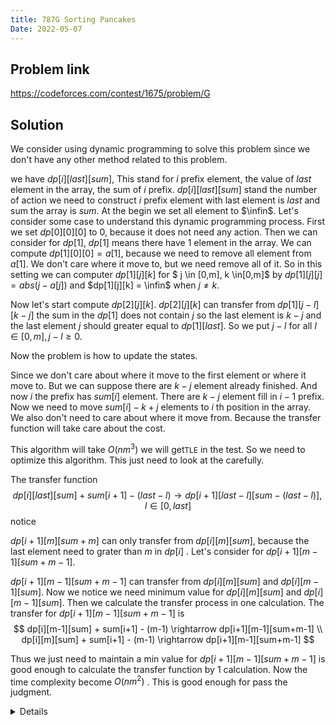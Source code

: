 ```yaml
---
title: 787G Sorting Pancakes
Date: 2022-05-07
---
```


## Problem link

https://codeforces.com/contest/1675/problem/G

## Solution

We consider using dynamic programming to solve this problem since we don't have any other method related to this problem.  

we have $dp[i][last][sum]$, This stand for $i$ prefix element, the value of $last$ element in the array, the sum of $i$ prefix. $dp[i][last][sum]$ stand the number of action we need to construct $i$ prefix element with last element is $last$ and sum the array is $sum$.  At the begin we set all element to $\infin$. Let's consider some case to understand this dynamic programming process. First we set $dp[0][0][0]$ to 0, because it does not need any action. Then we can consider for $dp[1]$, $dp[1]$ means there have 1 element in the array. We can compute $dp[1][0][0] = a[1]$, because we need to remove all element from $a[1]$. We don't care where it move to, but we need remove all of it. So in this setting we can computer $dp[1][j][k]$ for $ j \in [0,m], k \in[0,m]$ by $dp[1][j][j] = abs(j - a[j])$ and $dp[1][j][k] = \infin$ when $j \neq k$.

Now let's start compute $dp[2][j][k]$. $dp[2][j][k]$ can transfer from $dp[1][j-l][k-j]$ the sum in the $dp[1]$ does not contain $j$ so the last element is $k-j$ and the last element $j$ should greater equal to $dp[1][last]$. So we put $j-l$ for all $l \in [0,m], j-l \geq 0$. 

Now the problem is how to update the states. 

Since we don't care about where it move to the first element or where it move to. But we can suppose there are $k-j$ element already finished. And now $i$ the prefix has $sum[i]$ element. There are $k-j$ element fill in $i-1$ prefix. Now we need to move $sum[i] - k +j$  elements to $i$ th position in the array. We also don't need to care about where it move from. Because the transfer function will take care about the cost.

This algorithm will take $O(nm^3)$ we will get`TLE` in the test. So we need to optimize this algorithm. This just need to look at the carefully.

The transfer function
$$
dp[i][last][sum] + sum[i+1] - (last-l) \rightarrow dp[i+1][last-l][sum-(last-l)], l \in[0, last]
$$
notice

$dp[i+1][m][sum+m]$ can only transfer from $dp[i][m][sum]$, because the last element need to grater than $m$ in $dp[i]$ . Let's consider for $dp[i+1][m-1][sum + m - 1]$. 

$dp[i+1][m-1][sum + m - 1]$ can transfer from $dp[i][m][sum]$ and $dp[i][m-1][sum]$. Now we notice we need minimum value for $dp[i][m][sum]$ and $dp[i][m-1][sum]$. Then we calculate the transfer process in one calculation. The transfer for $dp[i+1][m-1][sum + m - 1]$ is 
$$
dp[i][m-1][sum] + sum[i+1] - (m-1) \rightarrow  dp[i+1][m-1][sum+m-1] \\
dp[i][m][sum] + sum[i+1] - (m-1) \rightarrow  dp[i+1][m-1][sum+m-1]
$$


Thus we just need to maintain a min value for $dp[i+1][m-1][sum+m-1]$ is good enough to calculate the transfer function by 1 calculation. Now the time complexity become $O(nm^2)$ . This is good enough for pass the judgment.

<details>
``` cpp
    #include <bits/stdc++.h>
#define endl "\n"
using namespace std;
#define fastio cin.tie(0), cout.tie(0), ios_base::sync_with_stdio(0);
int32_t main() {
    fastio;
    int n, m;
    cin >> n >> m;

    vector<int> a(n + 1);
    vector<int> sum(n + 1);
    for (int i = 1; i <= n; i++) {
        cin >> a[i];
        sum[i] = sum[i - 1] + a[i];
    }
    const int INF = 1e8;
    uint32_t dp[n + 1][m + 1][m + 1];
    for (int i = 0; i < n + 1; i++) {
        for (int j = 0; j < m + 1; j++)
            for (int k = 0; k < m + 1; k++) {
                dp[i][j][k] = INF;
            }
    }
    for (int i = 0; i <= m; i++)
        dp[1][i][i] = abs(a[1] - i);
    for (int i = 1; i < n; i++) {
        for (int j = 0; j <= m; j++) {
            uint32_t mn = INF;
            for (int k = m; k >= 0; k--) {
                 mn = min(mn, dp[i][k][j]);
                if (j+k <=m)
                dp[i + 1][k][j + k] = min(dp[i + 1][k][j + k], mn + abs(sum[i + 1] - (j+k)));
            }
        }
    }
    uint32_t ans = -1;
    for (int i = 0; i <= m; i++) {
        ans = min(ans, dp[n][i][m]);
    }
    cout << ans << endl;
}
```
</details>

